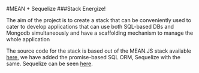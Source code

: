 #MEAN + Sequelize
###Stack Energize!

The aim of the project is to create a stack that can be conveniently used to cater to develop applications that can use both SQL-based DBs and Mongodb simultaneously and have a scaffolding mechanism to manage the whole application


The source code for the stack is based out of the MEAN.JS stack available [here](https://github.com/meanjs/mean), we have added the promise-based SQL ORM, Sequelize with the same. Sequelize can be seen [here](https://github.com/sequelize/sequelize).

